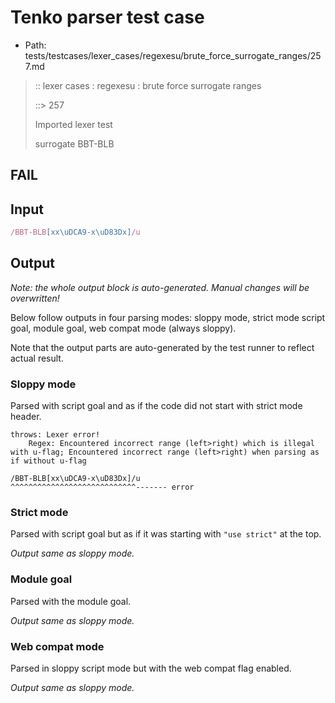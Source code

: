 # Tenko parser test case

- Path: tests/testcases/lexer_cases/regexesu/brute_force_surrogate_ranges/257.md

> :: lexer cases : regexesu : brute force surrogate ranges
>
> ::> 257
>
> Imported lexer test
>
> surrogate BBT-BLB

## FAIL

## Input

`````js
/BBT-BLB[xx\uDCA9-x\uD83Dx]/u
`````

## Output

_Note: the whole output block is auto-generated. Manual changes will be overwritten!_

Below follow outputs in four parsing modes: sloppy mode, strict mode script goal, module goal, web compat mode (always sloppy).

Note that the output parts are auto-generated by the test runner to reflect actual result.

### Sloppy mode

Parsed with script goal and as if the code did not start with strict mode header.

`````
throws: Lexer error!
    Regex: Encountered incorrect range (left>right) which is illegal with u-flag; Encountered incorrect range (left>right) when parsing as if without u-flag

/BBT-BLB[xx\uDCA9-x\uD83Dx]/u
^^^^^^^^^^^^^^^^^^^^^^^^^^^^------- error
`````

### Strict mode

Parsed with script goal but as if it was starting with `"use strict"` at the top.

_Output same as sloppy mode._

### Module goal

Parsed with the module goal.

_Output same as sloppy mode._

### Web compat mode

Parsed in sloppy script mode but with the web compat flag enabled.

_Output same as sloppy mode._
